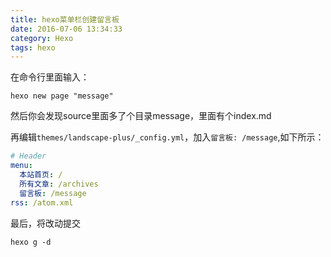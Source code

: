 ```yaml
---
title: hexo菜单栏创建留言板
date: 2016-07-06 13:34:33
category: Hexo
tags: hexo
---
```


在命令行里面输入：

``` shell
hexo new page "message"
```
然后你会发现source里面多了个目录message，里面有个index.md


再编辑`themes/landscape-plus/_config.yml`，加入`留言板: /message`,如下所示：

``` yml
# Header
menu:
  本站首页: /
  所有文章: /archives
  留言板: /message
rss: /atom.xml
```

最后，将改动提交

``` shell
hexo g -d
```

